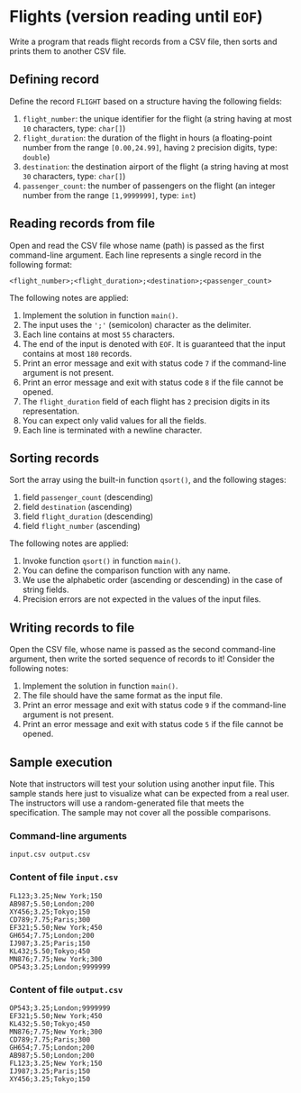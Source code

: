 # Flights (version reading until `EOF`)

Write a program that reads flight records from a CSV file, then sorts and prints them to another CSV file.

## Defining record

Define the record `FLIGHT` based on a structure having the following fields:

1. `flight_number`: the unique identifier for the flight (a string having at most `10` characters, type: `char[]`)
1. `flight_duration`: the duration of the flight in hours (a floating-point number from the range `[0.00,24.99]`, having `2` precision digits, type: `double`)
1. `destination`: the destination airport of the flight (a string having at most `30` characters, type: `char[]`)
1. `passenger_count`: the number of passengers on the flight (an integer number from the range `[1,9999999]`, type: `int`)

## Reading records from file

Open and read the CSV file whose name (path) is passed as the first command-line argument. Each line represents a single record in the following format:

```
<flight_number>;<flight_duration>;<destination>;<passenger_count>
```

The following notes are applied:

1. Implement the solution in function `main()`.
1. The input uses the `';'` (semicolon) character as the delimiter.
1. Each line contains at most `55` characters.
1. The end of the input is denoted with `EOF`. It is guaranteed that the input contains at most `180` records.
1. Print an error message and exit with status code `7` if the command-line argument is not present.
1. Print an error message and exit with status code `8` if the file cannot be opened.
1. The `flight_duration` field of each flight has `2` precision digits in its representation.
1. You can expect only valid values for all the fields.
1. Each line is terminated with a newline character.

## Sorting records

Sort the array using the built-in function `qsort()`, and the following stages:

1. field `passenger_count` (descending)
1. field `destination` (ascending)
1. field `flight_duration` (descending)
1. field `flight_number` (ascending)

The following notes are applied:

1. Invoke function `qsort()` in function `main()`.
1. You can define the comparison function with any name.
1. We use the alphabetic order (ascending or descending) in the case of string fields.
1. Precision errors are not expected in the values of the input files.

## Writing records to file

Open the CSV file, whose name is passed as the second command-line argument, then write the sorted sequence of records to it! Consider the following notes:

1. Implement the solution in function `main()`.
1. The file should have the same format as the input file.
1. Print an error message and exit with status code `9` if the command-line argument is not present.
1. Print an error message and exit with status code `5` if the file cannot be opened.

## Sample execution

<div class="alert alert-warning">
Note that instructors will test your solution using another input file. This sample stands here just to visualize what can be expected from a real user. The instructors will use a random-generated file that meets the specification. The sample may not cover all the possible comparisons.
</div>

### Command-line arguments

```
input.csv output.csv
```

### Content of file `input.csv`

```
FL123;3.25;New York;150
AB987;5.50;London;200
XY456;3.25;Tokyo;150
CD789;7.75;Paris;300
EF321;5.50;New York;450
GH654;7.75;London;200
IJ987;3.25;Paris;150
KL432;5.50;Tokyo;450
MN876;7.75;New York;300
OP543;3.25;London;9999999
```

### Content of file `output.csv`

```
OP543;3.25;London;9999999
EF321;5.50;New York;450
KL432;5.50;Tokyo;450
MN876;7.75;New York;300
CD789;7.75;Paris;300
GH654;7.75;London;200
AB987;5.50;London;200
FL123;3.25;New York;150
IJ987;3.25;Paris;150
XY456;3.25;Tokyo;150
```

